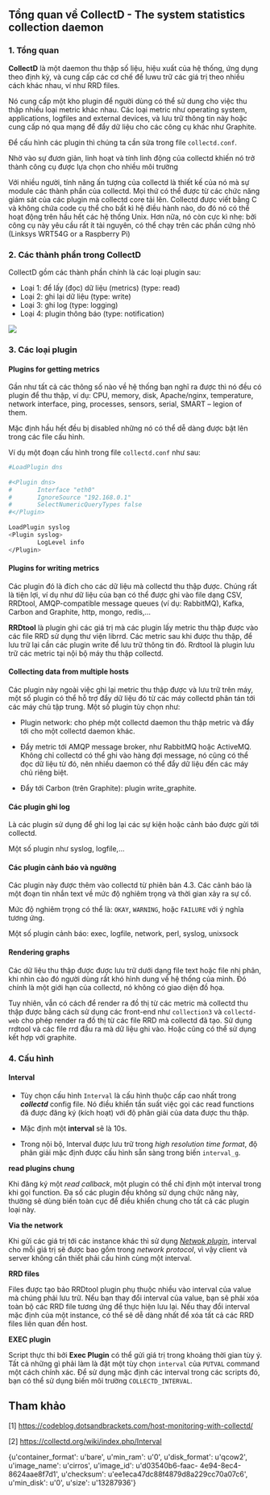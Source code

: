 ## Tổng quan về CollectD -  The system statistics collection daemon

### 1. Tổng quan
**CollectD** là một daemon thu thập số liệu, hiệu xuất của hệ thống, ứng dụng theo định kỳ, và cung cấp các cơ chế để luwu trữ các giá trị theo nhiều cách khác nhau, ví như RRD files.

Nó cung cấp một kho plugin để người dùng có thể sử dung cho việc thu thập nhiều loại metric khác nhau. Các loại metric như operating system, applications, logfiles and external devices, và lưu trữ thông tin này hoặc cung cấp nó qua mạng để đẩy dữ liệu cho các công cụ khác như Graphite.

Để cấu hình các plugin thì chúng ta cần sửa trong file `collectd.conf`. 

Nhờ vào sự đươn giản, linh hoạt và tính linh động của collectd khiến nó trở thành công cụ được lựa chọn cho nhiều môi trường

Với nhiều người, tính năng ấn tượng của collectd là thiết kế của nó mà sự module các thành phần của collectd. Mọi thứ có thể được từ các chức năng giám sát của các plugin mà collectd core tải lên. Collectd được viết bằng C và không chứa code cụ thể cho bất kì hệ điều hành nào, do đó nó có thể hoạt động trên hầu hết các hệ thống Unix. Hơn nữa, nó còn cực kì nhẹ: bởi công cụ này yêu cầu rất ít tài nguyên, có thể chạy trên các phần cứng nhỏ (Linksys WRT54G or a Raspberry Pi)

### 2. Các thành phần trong CollectD

CollectD gồm các thành phần chính là các loại plugin sau:

* Loại 1: để lấy (đọc) dữ liệu (metrics) (type: read)
* Loại 2: ghi lại dữ liệu (type: write)
* Loại 3: ghi log (type: logging)
* Loại 4: plugin thông báo (type: notification)

<img src="../../img/3.png">

### 3. Các loại plugin 

#### Plugins for getting metrics

Gần như tất cả các thông số nào về hệ thống bạn nghĩ ra được thì nó đều có plugin để thu thập, ví dụ: CPU, memory, disk, Apache/nginx, temperature, network interface, ping, processes, sensors, serial, SMART – legion of them.

Mặc định hầu hết đều bị disabled những nó có thể dễ dàng được bật lên trong các file cấu hình.

Ví dụ một đoạn cấu hình trong file `collectd.conf` như  sau:

```sh
#LoadPlugin dns
 
#<Plugin dns> 
#       Interface "eth0" 
#       IgnoreSource "192.168.0.1" 
#       SelectNumericQueryTypes false 
#</Plugin> 
 
LoadPlugin syslog
<Plugin syslog> 
        LogLevel info 
</Plugin>
```

#### Plugins for writing metrics

Các plugin đó là đích cho các dữ liệu mà collectd thu thập được. Chúng rất là tiện lợi, ví dụ như dữ liệu của bạn có thể được ghi vào file dạng CSV,  RRDtool, AMQP-compatible message queues (ví dụ: RabbitMQ), Kafka, Carbon and Graphite, http, mongo, redis,...

**RRDtool** là plugin ghi các giá trị mà các plugin lấy metric thu thập được vào các file RRD sử dụng thư viện librrd. Các metric sau khi được thu thập, để lưu trữ lại cần các plugin write để lưu trữ thông tin đó. Rrdtool là plugin lưu trữ các metric tại nội bộ máy thu thập collectd.

#### Collecting data from multiple hosts

Các plugin này ngoài việc ghi lại metric thu thập được và lưu trữ trên máy, một số plugin có thể hỗ trợ đẩy dữ liệu đó từ các máy collectd phân tán tới các máy chủ tập trung. Một số plugin tùy chọn như:

* Plugin network: cho phép một collectd daemon thu thập metric và đẩy tới cho một collectd daemon khác.

* Đẩy metric tới AMQP message broker, như RabbitMQ hoặc ActiveMQ. Không chỉ collectd có thể ghi vào hàng đợi message, nó cũng có thể đọc dữ liệu từ đó, nên nhiều daemon có thể đẩy dữ liệu đến các máy chủ riêng biệt.

* Đẩy tới Carbon (trên Graphite): plugin write_graphite.

#### Các plugin ghi log

Là các plugin sử dụng để ghi log lại các sự kiện hoặc cảnh báo được gửi tới collectd.

Một số plugin như syslog, logfile,...

#### Các plugin cảnh báo và ngưỡng

Các plugin này được thêm vào collectd từ phiên bản 4.3. Các cảnh báo là một đoạn tin nhắn text về mức độ nghiêm trọng và thời gian xảy ra sự cố.

Mức độ nghiêm trọng có thể là: `OKAY`, `WARNING`, hoặc `FAILURE` với ý nghĩa tương ứng.

Một số plugin cảnh báo: exec, logfile, network, perl, syslog, unixsock

#### Rendering graphs

Các dữ liệu thu thập được được lưu trữ dưới dạng file text hoặc file nhị phân, khi nhìn cào đó người dùng rất khó hình dung về hệ thống của mình. Đó chính là một giới hạn của collectd, nó không có giao diện đồ họa.

Tuy nhiên, vẫn có cách để render ra đồ thị từ các metric mà collectd thu thập được bằng cách sử dụng các front-end như `collection3` và `collectd-web` cho phép render ra đồ thị từ các file RRD mà collectd đã tạo. Sử dụng rrdtool và các file rrd đầu ra mà dữ liệu ghi vào. Hoặc cũng có thể sử dụng kết hợp với graphite.

### 4. Cấu hình

#### Interval 

* Tùy chọn cấu hình `Interval` là cấu hình thuộc cấp cao nhất trong ***collectd*** config file. Nó điều khiển tần suất việc gọi các read functions đã được đăng ký (kích hoạt) với độ phân giải của data được thu thập.  

* Mặc định một **interval** sẽ là 10s.

* Trong nội bộ, Interval được lưu trữ trong *high resolution time format*, độ phân giải mặc định được cấu hình sẵn sàng trong biến `interval_g`.

**read plugins chung** 

Khi đăng ký một *read callback*, một plugin có thể chỉ định một interval trong khi gọi function. Đa số các plugin đều không sử dụng chức năng này, thường sẽ dùng biến toàn cục để điều khiển chung cho tất cả các plugin loại này.

**Via the network**

Khi gửi các giá trị tới các instance khác thì sử dụng [*Netwok plugin*](https://collectd.org/wiki/index.php/Binary_protocol), interval cho mỗi giá trị sẽ được bao gồm trong *network protocol*, vì vậy client và server không cần thiết phải cấu hình cùng một interval.

**RRD files**

Files được tạo bảo RRDtool plugin phụ thuộc nhiều vào interval của value mà chúng phải lưu trữ. Nếu bạn thay đổi interval của value, bạn sẽ phải xóa toàn bộ các RRD file tương ứng để thực hiện lưu lại. Nếu thay đổi interval mặc định của một instance, có thể sẽ dễ dàng nhất để xóa tất cả các RRD files liên quan đến host.

**EXEC plugin**

Script thực thi bởi **Exec Plugin** có thể gửi giá trị trong khoảng thời gian tùy ý. Tất cả những gì phải làm là đặt một tùy chọn `interval` của `PUTVAL` command một cách chính xác. Để sử dụng mặc định các interval trong các scripts đó, bạn có thể sử dụng biến môi trường `COLLECTD_INTERVAL`.




## Tham khảo

[1] https://codeblog.dotsandbrackets.com/host-monitoring-with-collectd/

[2] https://collectd.org/wiki/index.php/Interval


{u'container_format': u'bare', u'min_ram': u'0', u'disk_format': u'qcow2', u'image_name': u'cirros', u'image_id': u'd03540b6-faac-  4e94-8ec4-8624aae8f7d1', u'checksum': u'ee1eca47dc88f4879d8a229cc70a07c6', u'min_disk': u'0', u'size': u'13287936'} 